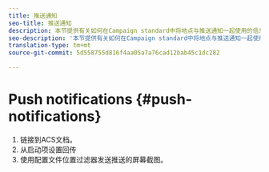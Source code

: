 ```yaml
---
title: 推送通知
seo-title: 推送通知
description: 本节提供有关如何在Campaign standard中将地点与推送通知一起使用的信息。
seo-description: '本节提供有关如何在Campaign standard中将地点与推送通知一起使用的信息。 '
translation-type: tm+mt
source-git-commit: 5d558755d816f4aa05a7a76cad12bab45c1dc282

---
```



# Push notifications {#push-notifications}

1. 链接到ACS文档。
1. 从启动项设置回传
1. 使用配置文件位置过滤器发送推送的屏幕截图。